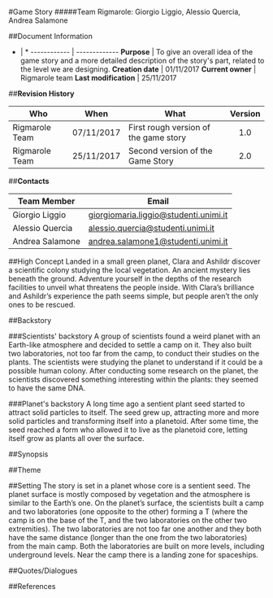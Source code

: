 #Game Story
#####Team Rigmarole: Giorgio Liggio, Alessio Quercia, Andrea Salamone

##Document Information
* | *
------------ | -------------
**Purpose** | To give an overall idea of the game story and a more detailed description of the story's part, related to the level we are designing.
**Creation date** | 01/11/2017
**Current owner** | Rigmarole team
**Last modification** | 25/11/2017

##**Revision History**

Who | When | What | Version
------------    | :-------------: | ------------ | :-------------:
Rigmarole Team | 07/11/2017 | First rough version of the game story| 1.0
Rigmarole Team | 25/11/2017 | Second version of the Game Story| 2.0

##**Contacts**

Team Member | Email
------------ | -------------
Giorgio Liggio | giorgiomaria.liggio@studenti.unimi.it
Alessio Quercia | alessio.quercia@studenti.unimi.it
Andrea Salamone | andrea.salamone1@studenti.unimi.it


##High Concept
Landed in a small green planet, Clara and Ashildr discover a scientific colony studying the local vegetation. An ancient mystery lies beneath the ground. Adventure yourself in the depths of the research facilities to unveil what threatens the people inside. With Clara’s brilliance and Ashildr’s experience the path seems simple, but people aren’t the only ones to be rescued.


##Backstory

###Scientists' backstory
A group of scientists found a weird planet with an Earth-like atmosphere and decided to settle a camp on it. They also built two laboratories, not too far from the camp, to conduct their studies on the plants.
The scientists were studying the planet to understand if it could be a possible human colony.
After conducting some research on the planet, the scientists discovered something interesting within the plants: they seemed to have the same DNA.

###Planet's backstory
A long time ago a sentient plant seed started to attract solid particles to itself. The seed grew up, attracting more and more solid particles and transforming itself into a planetoid.
After some time, the seed reached a form who allowed it to live as the planetoid core, letting itself grow as plants all over the surface.


##Synopsis

##Theme

##Setting
The story is set in a planet whose core is a sentient seed. The planet surface is mostly composed by vegetation and the atmosphere is similar to the Earth’s one.
On the planet’s surface, the scientists built a camp and two laboratories (one opposite to the other) forming a T (where the camp is on the base of the T, and the two laboratories on the other two extremities). The two laboratories are not too far one another and they both have the same distance (longer than the one from the two laboratories) from the main camp. Both the laboratories are built on more levels, including underground levels.
Near the camp there is a landing zone for spaceships.

##Quotes/Dialogues


##References
